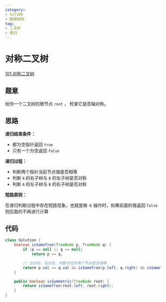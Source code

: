 ```yaml
---
category: 
- hot100
- 数据结构
tag: 
- 二叉树
- 递归
---
```


# 对称二叉树

<!-- more -->

[101.对称二叉树](https://leetcode.cn/problems/symmetric-tree/description/?envType=study-plan-v2&envId=top-100-liked)

## 题意

给你一个二叉树的根节点 `root` ， 检查它是否轴对称。

## 思路

**递归结束条件：**

- 都为空指针返回 `true`
- 只有一个为空返回 `false`

**递归过程：**

- 判断两个指针当前节点值是否相等
- 判断 `A` 的右子树与 `B` 的左子树是否对称
- 判断 `A` 的左子树与 `B` 的右子树是否对称

**短路原则：**

在递归判断过程中存在短路现象，也就是做 `与` 操作时，如果前面的值返回 `false` 则后面的不再进行计算

## 代码

```java
class Solution {
    boolean isSameTree(TreeNode p, TreeNode q) {
        if (p == null || q == null)
            return p == q;

        // 左对右，右对左，判断对应的两个节点是否相等
        return p.val == q.val && isSameTree(p.left, q.right) && isSameTree(p.right, q.left);
    }

    public boolean isSymmetric(TreeNode root) {
        return isSameTree(root.left, root.right);
    }
}
```
